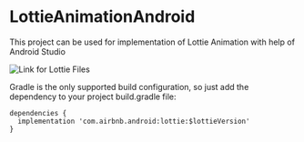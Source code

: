 # LottieAnimationAndroid
This project can be used for implementation of Lottie Animation with help of Android Studio


![Link for Lottie Files](https://lottiefiles.com/search?q=burger&category=animations)



Gradle is the only supported build configuration, so just add the dependency to your project build.gradle file:

```
dependencies {
  implementation 'com.airbnb.android:lottie:$lottieVersion'
}
```
